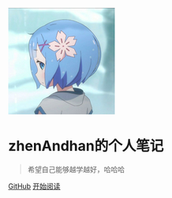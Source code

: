 ![logo](_media/icon.png)

# zhenAndhan的个人笔记

> 希望自己能够越学越好，哈哈哈



[GitHub](https://github.com/zhenAndhan/notes)
[开始阅读](README.md)